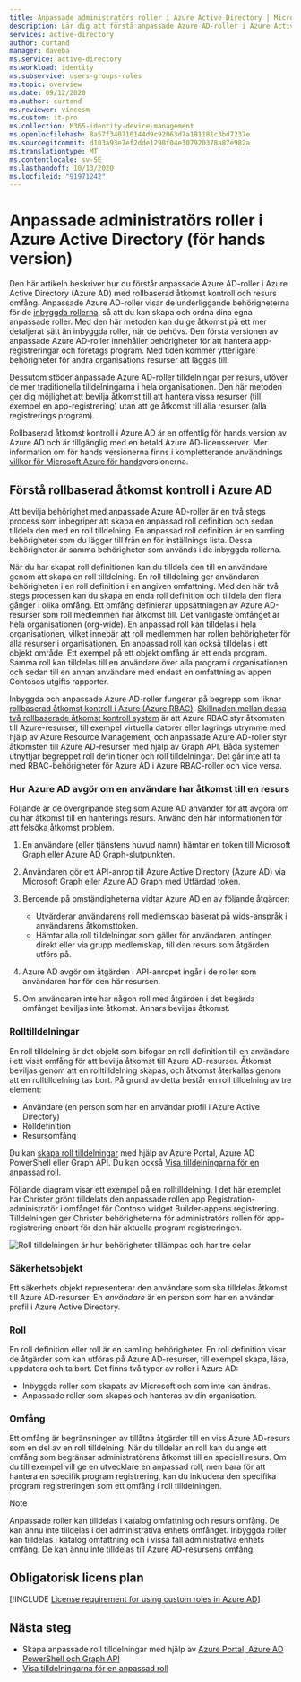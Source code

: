 ```yaml
---
title: Anpassade administratörs roller i Azure Active Directory | Microsoft Docs
description: Lär dig att förstå anpassade Azure AD-roller i Azure Active Directory (Azure AD) med rollbaserad åtkomst kontroll och resurs omfång.
services: active-directory
author: curtand
manager: daveba
ms.service: active-directory
ms.workload: identity
ms.subservice: users-groups-roles
ms.topic: overview
ms.date: 09/12/2020
ms.author: curtand
ms.reviewer: vincesm
ms.custom: it-pro
ms.collection: M365-identity-device-management
ms.openlocfilehash: 8a57f340710144d9c92063d7a181181c3bd7237e
ms.sourcegitcommit: d103a93e7ef2dde1298f04e307920378a87e982a
ms.translationtype: MT
ms.contentlocale: sv-SE
ms.lasthandoff: 10/13/2020
ms.locfileid: "91971242"
---
```

# <a name="custom-administrator-roles-in-azure-active-directory-preview"></a>Anpassade administratörs roller i Azure Active Directory (för hands version)

Den här artikeln beskriver hur du förstår anpassade Azure AD-roller i Azure Active Directory (Azure AD) med rollbaserad åtkomst kontroll och resurs omfång. Anpassade Azure AD-roller visar de underliggande behörigheterna för de [inbyggda rollerna](directory-assign-admin-roles.md), så att du kan skapa och ordna dina egna anpassade roller. Med den här metoden kan du ge åtkomst på ett mer detaljerat sätt än inbyggda roller, när de behövs. Den första versionen av anpassade Azure AD-roller innehåller behörigheter för att hantera app-registreringar och företags program. Med tiden kommer ytterligare behörigheter för andra organisations resurser att läggas till.  

Dessutom stöder anpassade Azure AD-roller tilldelningar per resurs, utöver de mer traditionella tilldelningarna i hela organisationen. Den här metoden ger dig möjlighet att bevilja åtkomst till att hantera vissa resurser (till exempel en app-registrering) utan att ge åtkomst till alla resurser (alla registrerings program).

Rollbaserad åtkomst kontroll i Azure AD är en offentlig för hands version av Azure AD och är tillgänglig med en betald Azure AD-licensserver. Mer information om för hands versionerna finns i kompletterande användnings [villkor för Microsoft Azure för hands](https://azure.microsoft.com/support/legal/preview-supplemental-terms/)versionerna.

## <a name="understand-azure-ad-role-based-access-control"></a>Förstå rollbaserad åtkomst kontroll i Azure AD

Att bevilja behörighet med anpassade Azure AD-roller är en två stegs process som inbegriper att skapa en anpassad roll definition och sedan tilldela den med en roll tilldelning. En anpassad roll definition är en samling behörigheter som du lägger till från en för inställnings lista. Dessa behörigheter är samma behörigheter som används i de inbyggda rollerna.  

När du har skapat roll definitionen kan du tilldela den till en användare genom att skapa en roll tilldelning. En roll tilldelning ger användaren behörigheten i en roll definition i en angiven omfattning. Med den här två stegs processen kan du skapa en enda roll definition och tilldela den flera gånger i olika omfång. Ett omfång definierar uppsättningen av Azure AD-resurser som roll medlemmen har åtkomst till. Det vanligaste omfånget är hela organisationen (org-wide). En anpassad roll kan tilldelas i hela organisationen, vilket innebär att roll medlemmen har rollen behörigheter för alla resurser i organisationen. En anpassad roll kan också tilldelas i ett objekt område. Ett exempel på ett objekt omfång är ett enda program. Samma roll kan tilldelas till en användare över alla program i organisationen och sedan till en annan användare med endast en omfattning av appen Contosos utgifts rapporter.  

Inbyggda och anpassade Azure AD-roller fungerar på begrepp som liknar [rollbaserad åtkomst kontroll i Azure (Azure RBAC)](../../role-based-access-control/overview.md). [Skillnaden mellan dessa två rollbaserade åtkomst kontroll system](../../role-based-access-control/rbac-and-directory-admin-roles.md) är att Azure RBAC styr åtkomsten till Azure-resurser, till exempel virtuella datorer eller lagrings utrymme med hjälp av Azure Resource Management, och anpassade Azure AD-roller styr åtkomsten till Azure AD-resurser med hjälp av Graph API. Båda systemen utnyttjar begreppet roll definitioner och roll tilldelningar. Det går inte att ta med RBAC-behörigheter för Azure AD i Azure RBAC-roller och vice versa.

### <a name="how-azure-ad-determines-if-a-user-has-access-to-a-resource"></a>Hur Azure AD avgör om en användare har åtkomst till en resurs

Följande är de övergripande steg som Azure AD använder för att avgöra om du har åtkomst till en hanterings resurs. Använd den här informationen för att felsöka åtkomst problem.

1. En användare (eller tjänstens huvud namn) hämtar en token till Microsoft Graph eller Azure AD Graph-slutpunkten.

1. Användaren gör ett API-anrop till Azure Active Directory (Azure AD) via Microsoft Graph eller Azure AD Graph med Utfärdad token.

1. Beroende på omständigheterna vidtar Azure AD en av följande åtgärder:

    - Utvärderar användarens roll medlemskap baserat på [wids-anspråk](../develop/access-tokens.md) i användarens åtkomsttoken.
    - Hämtar alla roll tilldelningar som gäller för användaren, antingen direkt eller via grupp medlemskap, till den resurs som åtgärden utförs på.

1. Azure AD avgör om åtgärden i API-anropet ingår i de roller som användaren har för den här resursen.
1. Om användaren inte har någon roll med åtgärden i det begärda omfånget beviljas inte åtkomst. Annars beviljas åtkomst.

### <a name="role-assignments"></a>Rolltilldelningar

En roll tilldelning är det objekt som bifogar en roll definition till en användare i ett visst omfång för att bevilja åtkomst till Azure AD-resurser. Åtkomst beviljas genom att en rolltilldelning skapas, och åtkomst återkallas genom att en rolltilldelning tas bort. På grund av detta består en roll tilldelning av tre element:

- Användare (en person som har en användar profil i Azure Active Directory)
- Rolldefinition
- Resursomfång

Du kan [skapa roll tilldelningar](roles-create-custom.md) med hjälp av Azure Portal, Azure AD PowerShell eller Graph API. Du kan också [Visa tilldelningarna för en anpassad roll](roles-view-assignments.md#view-the-assignments-of-a-role).

Följande diagram visar ett exempel på en rolltilldelning. I det här exemplet har Christer grönt tilldelats den anpassade rollen app Registration-administratör i omfånget för Contoso widget Builder-appens registrering. Tilldelningen ger Christer behörigheterna för administratörs rollen för app-registrering enbart för den här aktuella program registreringen.

![Roll tilldelningen är hur behörigheter tillämpas och har tre delar](./media/roles-custom-overview/rbac-overview.png)

### <a name="security-principal"></a>Säkerhetsobjekt

Ett säkerhets objekt representerar den användare som ska tilldelas åtkomst till Azure AD-resurser. En *användare* är en person som har en användar profil i Azure Active Directory.

### <a name="role"></a>Roll

En roll definition eller roll är en samling behörigheter. En roll definition visar de åtgärder som kan utföras på Azure AD-resurser, till exempel skapa, läsa, uppdatera och ta bort. Det finns två typer av roller i Azure AD:

- Inbyggda roller som skapats av Microsoft och som inte kan ändras.
- Anpassade roller som skapas och hanteras av din organisation.

### <a name="scope"></a>Omfång

Ett omfång är begränsningen av tillåtna åtgärder till en viss Azure AD-resurs som en del av en roll tilldelning. När du tilldelar en roll kan du ange ett omfång som begränsar administratörens åtkomst till en speciell resurs. Om du till exempel vill ge en utvecklare en anpassad roll, men bara för att hantera en specifik program registrering, kan du inkludera den specifika program registreringen som ett omfång i roll tilldelningen.

  > [!Note]
  > Anpassade roller kan tilldelas i katalog omfattning och resurs omfång. De kan ännu inte tilldelas i det administrativa enhets omfånget.
  > Inbyggda roller kan tilldelas i katalog omfattning och i vissa fall administrativa enhets omfång. De kan ännu inte tilldelas till Azure AD-resursens omfång.

## <a name="required-license-plan"></a>Obligatorisk licens plan

[!INCLUDE [License requirement for using custom roles in Azure AD](../../../includes/active-directory-p1-license.md)]

## <a name="next-steps"></a>Nästa steg

- Skapa anpassade roll tilldelningar med hjälp av [Azure Portal, Azure AD PowerShell och Graph API](roles-create-custom.md)
- [Visa tilldelningarna för en anpassad roll](roles-view-assignments.md#view-assignments-of-single-application-scope)
